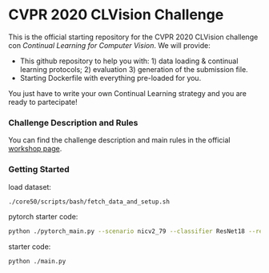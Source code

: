 # CVPR 2020 CLVision Challenge

This is the official starting repository for the CVPR 2020 CLVision 
challenge con *Continual Learning for Computer Vision*. We will provide:

- This github repository to help you with: 1) data loading & continual
learning protocols; 2) evaluation 3) generation of the submission file.
- Starting Dockerfile with everything pre-loaded for you.

You just have to write your own Continual Learning strategy and you
are ready to partecipate! 


### Challenge Description and Rules

You can find the challenge description and main rules in the official 
[workshop page](https://sites.google.com/view/clvision2020/challenge?authuser=0).


### Getting Started

load dataset:
```bash
./core50/scripts/bash/fetch_data_and_setup.sh
```
pytorch starter code:
```bash
python ./pytorch_main.py --scenario nicv2_79 --classifier ResNet18 --replay True
```
starter code:
```bash
python ./main.py
```
